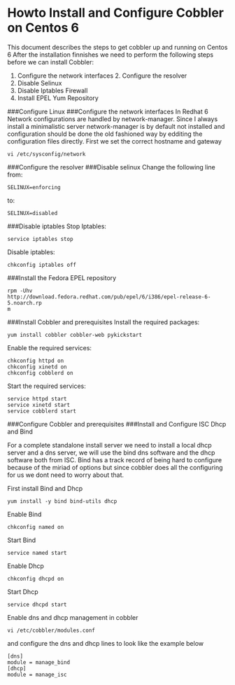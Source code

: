 # Howto Install and Configure Cobbler on Centos 6

This document describes the steps to get cobbler up and running on Centos 6
After the installation finnishes we need to perform the following steps before we can install Cobbler:

1. Configure the network interfaces 2. Configure the resolver
3. Disable Selinux
4. Disable Iptables Firewall
5. Install EPEL Yum Repository

###Configure Linux
###Configure the network interfaces
In Redhat 6 Network configurations are handled by network-manager. Since I always install a minimalistic server network-manager is by default not installed and configuration should be done the old fashioned way by edditing the configuration files directly.
First we set the correct hostname and gateway

```
vi /etc/sysconfig/network
```

###Configure the resolver
###Disable selinux
Change the following line from:
```
SELINUX=enforcing

```
to:

```
SELINUX=disabled
```

###Disable iptables
Stop Iptables:
```
service iptables stop
```

Disable iptables:
```
chkconfig iptables off
```

###Install the Fedora EPEL repository
```
rpm -Uhv
http://download.fedora.redhat.com/pub/epel/6/i386/epel-release-6-5.noarch.rp
m
```

###Install Cobbler and prerequisites
Install the required packages:
```
yum install cobbler cobbler-web pykickstart
```

Enable the required services:
```
chkconfig httpd on
chkconfig xinetd on
chkconfig cobblerd on
```

Start the required services:
```
service httpd start
service xinetd start
service cobblerd start
```

###Configure Cobbler and prerequisites 
###Install and Configure ISC Dhcp and Bind

For a complete standalone install server we need to install a local dhcp server and a dns server, we will use the bind dns software and the dhcp software both from ISC. Bind has a track record of being hard to configure because of the miriad of options but since cobbler does all the configuring for us we dont need to worry about that.

First install Bind and Dhcp
```
yum install -y bind bind-utils dhcp
```

Enable Bind
```
chkconfig named on
```

Start Bind
```
service named start
```
Enable Dhcp
```
chkconfig dhcpd on
```
Start Dhcp
```
service dhcpd start
```
Enable dns and dhcp management in cobbler
```
vi /etc/cobbler/modules.conf
```
and configure the dns and dhcp lines to look like the example below
```
[dns]
module = manage_bind
[dhcp]
module = manage_isc
```